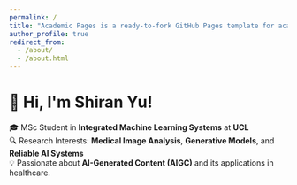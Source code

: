 ```yaml
---
permalink: /
title: "Academic Pages is a ready-to-fork GitHub Pages template for academic personal websites"
author_profile: true
redirect_from: 
  - /about/
  - /about.html
---
```

# 👋 Hi, I'm Shiran Yu!

🎓 MSc Student in **Integrated Machine Learning Systems** at **UCL**  
🔍 Research Interests: **Medical Image Analysis**, **Generative Models**, and **Reliable AI Systems**  
💡 Passionate about **AI-Generated Content (AIGC)** and its applications in healthcare.  